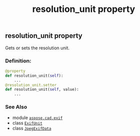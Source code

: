 ﻿---
title: resolution_unit property
second_title: Aspose.CAD for Python via .NET API References
description: 
type: docs
weight: 1090
url: /aspose.cad.exif/jpegexifdata/resolution_unit/
is_root: false
---

## resolution_unit property


Gets or sets the resolution unit.
### Definition:
```python
@property
def resolution_unit(self):
    ...
@resolution_unit.setter
def resolution_unit(self, value):
    ...
```

### See Also
* module [`aspose.cad.exif`](../../)
* class [`ExifUnit`](/cad/python-net/aspose.cad.exif.enums/exifunit)
* class [`JpegExifData`](/cad/python-net/aspose.cad.exif/jpegexifdata)
